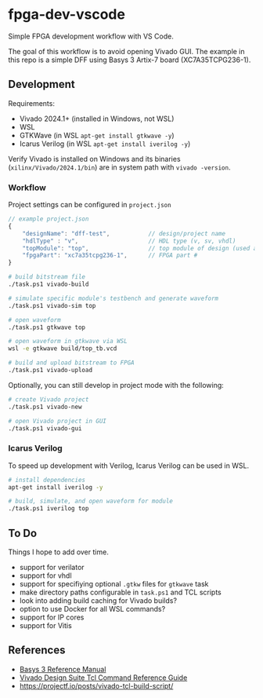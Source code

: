 # fpga-dev-vscode

Simple FPGA development workflow with VS Code.

The goal of this workflow is to avoid opening Vivado GUI.
The example in this repo is a simple DFF using Basys 3 Artix-7 board (XC7A35TCPG236-1).

## Development

Requirements:
- Vivado 2024.1+ (installed in Windows, not WSL)
- WSL
- GTKWave (in WSL `apt-get install gtkwave -y`)
- Icarus Verilog (in WSL `apt-get install iverilog -y`)

Verify Vivado is installed on Windows and its binaries (`xilinx/Vivado/2024.1/bin`) 
are in system path with `vivado -version`.

### Workflow

Project settings can be configured in `project.json`

```js
// example project.json
{
    "designName": "dff-test",           // design/project name
    "hdlType" : "v",                    // HDL type (v, sv, vhdl)
    "topModule": "top",                 // top module of design (used as default target module if none specified in task.ps1)
    "fpgaPart": "xc7a35tcpg236-1",      // FPGA part #
}
```

```sh
# build bitstream file
./task.ps1 vivado-build

# simulate specific module's testbench and generate waveform
./task.ps1 vivado-sim top

# open waveform
./task.ps1 gtkwave top

# open waveform in gtkwave via WSL
wsl -e gtkwave build/top_tb.vcd

# build and upload bitstream to FPGA
./task.ps1 vivado-upload
```

Optionally, you can still develop in project mode with the following:

```sh
# create Vivado project
./task.ps1 vivado-new

# open Vivado project in GUI
./task.ps1 vivado-gui
```

### Icarus Verilog

To speed up development with Verilog, Icarus Verilog can be used in WSL.

```sh
# install dependencies
apt-get install iverilog -y

# build, simulate, and open waveform for module
./task.ps1 iverilog top
```

## To Do

Things I hope to add over time.

- support for verilator
- support for vhdl
- support for specifiying optional `.gtkw` files for `gtkwave` task
- make directory paths configurable in `task.ps1` and TCL scripts
- look into adding build caching for Vivado builds?
- option to use Docker for all WSL commands?
- support for IP cores
- support for Vitis

## References

- [Basys 3 Reference Manual](https://digilent.com/reference/programmable-logic/basys-3/reference-manual)
- [Vivado Design Suite Tcl Command Reference Guide](https://docs.amd.com/r/en-US/ug835-vivado-tcl-commands)
- https://projectf.io/posts/vivado-tcl-build-script/
